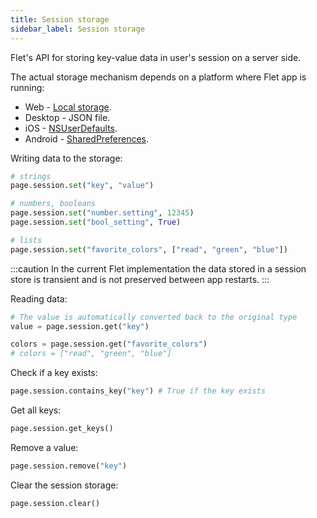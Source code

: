 ```yaml
---
title: Session storage
sidebar_label: Session storage
---
```


Flet's API for storing key-value data in user's session on a server side.

The actual storage mechanism depends on a platform where Flet app is running:

* Web - [Local storage](https://developer.mozilla.org/en-US/docs/Web/API/Storage).
* Desktop - JSON file.
* iOS - [NSUserDefaults](https://developer.apple.com/documentation/foundation/nsuserdefaults).
* Android - [SharedPreferences](https://developer.android.com/reference/android/content/SharedPreferences).

Writing data to the storage:

```python
# strings
page.session.set("key", "value")

# numbers, booleans
page.session.set("number.setting", 12345)
page.session.set("bool_setting", True)

# lists
page.session.set("favorite_colors", ["read", "green", "blue"])
```

:::caution
In the current Flet implementation the data stored in a session store is transient and is not preserved between app restarts.
:::

Reading data:

```python
# The value is automatically converted back to the original type
value = page.session.get("key")

colors = page.session.get("favorite_colors")
# colors = ["read", "green", "blue"]
```

Check if a key exists:

```python
page.session.contains_key("key") # True if the key exists
```

Get all keys:

```python
page.session.get_keys()
```

Remove a value:

```python
page.session.remove("key")
```

Clear the session storage:

```python
page.session.clear()
```